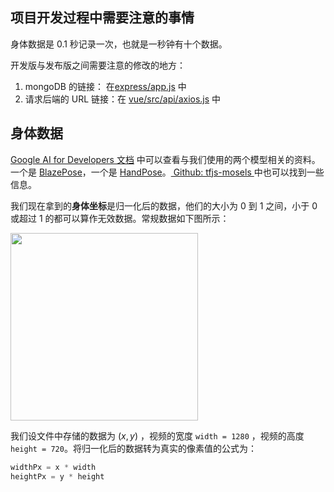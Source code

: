 
## 项目开发过程中需要注意的事情

身体数据是 0.1 秒记录一次，也就是一秒钟有十个数据。

开发版与发布版之间需要注意的修改的地方：

  1. mongoDB 的链接： 在[express/app.js](express/app.js) 中
  2. 请求后端的 URL 链接：在 [vue/src/api/axios.js](vue/src/api/axios.js) 中
## 身体数据

[Google AI for Developers 文档](https://ai.google.dev/edge/mediapipe/solutions/vision/pose_landmarker/web_js?hl=zh-cn) 中可以查看与我们使用的两个模型相关的资料。一个是 [BlazePose](https://ai.google.dev/edge/mediapipe/solutions/vision/pose_landmarker/web_js?hl=zh-cn)，一个是 [HandPose](https://ai.google.dev/edge/mediapipe/solutions/vision/hand_landmarker?hl=zh-cn)。[ Github: tfjs-mosels ](https://github.com/tensorflow/tfjs-models/tree/master) 中也可以找到一些信息。

我们现在拿到的**身体坐标**是归一化后的数据，他们的大小为 0 到 1 之间，小于 0 或超过 1 的都可以算作无效数据。常规数据如下图所示：

<img src="https://cdn.jsdelivr.net/gh/JiaqiJiang1206/image@main/img/202406181945823.png" style="width: 300px"/>

我们设文件中存储的数据为 $(x,y)$ ，视频的宽度 `width = 1280` ，视频的高度 `height = 720`。将归一化后的数据转为真实的像素值的公式为：

```python
widthPx = x * width
heightPx = y * height
```

